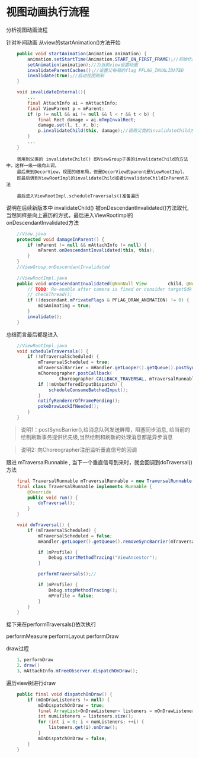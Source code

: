 视图动画执行流程
=====

分析视图动画流程

针对补间动画
从view的startAnimation()方法开始

```java
    public void startAnimation(Animation animation) {
        animation.setStartTime(Animation.START_ON_FIRST_FRAME);//初始化动画开始时间
        setAnimation(animation);//为当前view设置动画
        invalidateParentCaches();//设置父布局的flag PFLAG_INVALIDATED
        invalidate(true);//启动视图刷新
    }
```

```java
    void invalidateInternal(){
        ...
        final AttachInfo ai = mAttachInfo;
        final ViewParent p = mParent;
        if (p != null && ai != null && l < r && t < b) {
            final Rect damage = ai.mTmpInvalRect;
            damage.set(l, t, r, b);
            p.invalidateChild(this, damage);//调用父类的invalidateChild方法
        }
        ...
    }
```

```text
    调用到父类的 invalidateChild() 即ViewGroup子类的invalidateChild的方法中，这样一级一级向上调，
    最后来到DecorView，视图的根布局，但是DecorView的parent是ViewRootImpl，
    即最后调到ViewRootImpl的invalidateChild或者invalidateChildInParent方法

    最后进入ViewRootImpl.scheduleTraversals()准备遍历
```


说明在后续新版本中 invalidateChild() 被onDescendantInvalidated()方法取代,当然同样是向上遍历的方式，最后进入ViewRootImpl的onDescendantInvalidated方法

```java
    //View.java
    protected void damageInParent() {
        if (mParent != null && mAttachInfo != null) {
            mParent.onDescendantInvalidated(this, this);
        }
    }
    //ViewGroup.onDescendantInvalidated
    
    //ViewRootImpl.java
    public void onDescendantInvalidated(@NonNull View        child, @NonNull View descendant) {
        // TODO: Re-enable after camera is fixed or consider targetSdk checking this
        // checkThread();
        if ((descendant.mPrivateFlags & PFLAG_DRAW_ANIMATION) != 0) {
            mIsAnimating = true;
        }
        invalidate();
    }
```

总结而言最后都是进入

```java
    //ViewRootImpl.java
    void scheduleTraversals() {
        if (!mTraversalScheduled) {
            mTraversalScheduled = true;
            mTraversalBarrier = mHandler.getLooper().getQueue().postSyncBarrier();//说明1
            mChoreographer.postCallback(
                    Choreographer.CALLBACK_TRAVERSAL, mTraversalRunnable, null);//说明2
            if (!mUnbufferedInputDispatch) {
                scheduleConsumeBatchedInput();
            }
            notifyRendererOfFramePending();
            pokeDrawLockIfNeeded();
        }
    }
```
>说明1：postSyncBarrier(),给消息队列发送屏障，阻塞同步消息,
给当前的绘制刷新事务提供优先级,当然绘制和刷新的处理消息都是异步消息

>说明2: 向Choreographer注册监听垂直信号的回调

跟进 mTraversalRunnable  , 当下一个垂直信号到来时，就会回调到doTraversal() 方法

```java
    final TraversalRunnable mTraversalRunnable = new TraversalRunnable();
    final class TraversalRunnable implements Runnable {
        @Override
        public void run() {
            doTraversal();
        }
    }
```

```java
    void doTraversal() {
        if (mTraversalScheduled) {
            mTraversalScheduled = false;
            mHandler.getLooper().getQueue().removeSyncBarrier(mTraversalBarrier);

            if (mProfile) {
                Debug.startMethodTracing("ViewAncestor");
            }

            performTraversals();//

            if (mProfile) {
                Debug.stopMethodTracing();
                mProfile = false;
            }
        }
    }
```

接下来在performTraversals()依次执行

performMeasure
performLayout
performDraw

draw过程
```java
    1、performDraw
    2、draw()
    3、mAttachInfo.mTreeObserver.dispatchOnDraw();
```
遍历view树进行draw
```java
    public final void dispatchOnDraw() {
        if (mOnDrawListeners != null) {
            mInDispatchOnDraw = true;
            final ArrayList<OnDrawListener> listeners = mOnDrawListeners;
            int numListeners = listeners.size();
            for (int i = 0; i < numListeners; ++i) {
                listeners.get(i).onDraw();
            }
            mInDispatchOnDraw = false;
        }
    }
```

